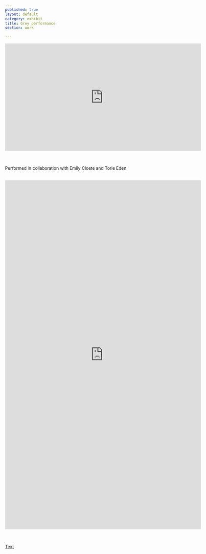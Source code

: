 ```yaml
---
published: true
layout: default
category: exhibit
title: Grey performance
section: work

---
```


<iframe src="https://player.vimeo.com/video/163202857?title=0&byline=0&portrait=0" width="640" height="350" frameborder="0" webkitallowfullscreen mozallowfullscreen allowfullscreen></iframe>

<br><br>
Performed in collaboration with Emily Cloete and Torie Eden
<br><br>
<iframe src="https://player.vimeo.com/video/164654230?title=0&byline=0&portrait=0" width="640" height="1138" frameborder="0" webkitallowfullscreen mozallowfullscreen allowfullscreen></iframe>

<br><br>
<a href="/grey">Text</a>
